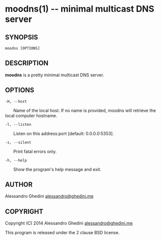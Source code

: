 moodns(1) -- minimal multicast DNS server
=========================================

## SYNOPSIS

`moodns [OPTIONS]`

## DESCRIPTION

**moodns** is a pretty minimal multicast DNS server.

## OPTIONS ##
`-H, --host`

&nbsp;&nbsp;&nbsp;&nbsp;&nbsp;&nbsp;
Name of the local host. If no name is provided, moodns will retrieve the local
computer hostname.

`-l, --listen`

&nbsp;&nbsp;&nbsp;&nbsp;&nbsp;&nbsp;
Listen on this address:port [default: 0.0.0.0:5353].

`-s, --silent`

&nbsp;&nbsp;&nbsp;&nbsp;&nbsp;&nbsp;
Print fatal errors only.

`-h, --help`

&nbsp;&nbsp;&nbsp;&nbsp;&nbsp;&nbsp;
Show the program's help message and exit.

## AUTHOR ##

Alessandro Ghedini <alessandro@ghedini.me>

## COPYRIGHT ##

Copyright (C) 2014 Alessandro Ghedini <alessandro@ghedini.me>

This program is released under the 2 clause BSD license.
